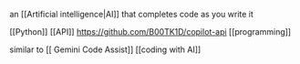 an [[Artificial intelligence|AI]] that completes code as you write it

[[Python]] [[API]] https://github.com/B00TK1D/copilot-api
[[programming]]

similar to [[ Gemini Code Assist]]
[[coding with AI]]

